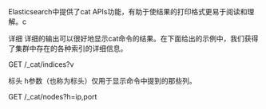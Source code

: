 Elasticsearch中提供了cat APIs功能，有助于使结果的打印格式更易于阅读和理解。c

详细
详细的输出可以很好地显示cat命令的结果。在下面给出的示例中，我们获得了集群中存在的各种索引的详细信息。

GET /_cat/indices?v

标头
h参数（也称为标头）仅用于显示命令中提到的那些列。

GET /_cat/nodes?h=ip,port


